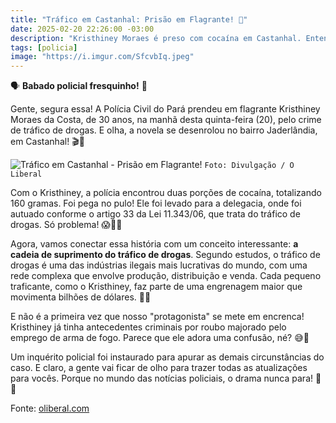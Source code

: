 ```yaml
---
title: "Tráfico em Castanhal: Prisão em Flagrante! 🚨"
date: 2025-02-20 22:26:00 -03:00
description: "Kristhiney Moraes é preso com cocaína em Castanhal. Entenda a operação policial e seus antecedentes criminais! 😱👮‍♂️"
tags: [policia]
image: "https://i.imgur.com/SfcvbIq.jpeg"
---
```


🗣️ **Babado policial fresquinho!** 🚨

Gente, segura essa! A Polícia Civil do Pará prendeu em flagrante Kristhiney Moraes da Costa, de 30 anos, na manhã desta quinta-feira (20), pelo crime de tráfico de drogas. E olha, a novela se desenrolou no bairro Jaderlândia, em Castanhal! 🎬🌿

![Tráfico em Castanhal - Prisão em Flagrante!](https://i.imgur.com/ENptY6R.jpeg)
`Foto: Divulgação / O Liberal`

Com o Kristhiney, a polícia encontrou duas porções de cocaína, totalizando 160 gramas. Foi pega no pulo! Ele foi levado para a delegacia, onde foi autuado conforme o artigo 33 da Lei 11.343/06, que trata do tráfico de drogas. Só problema! 😱👮‍♂️

Agora, vamos conectar essa história com um conceito interessante: **a cadeia de suprimento do tráfico de drogas**. Segundo estudos, o tráfico de drogas é uma das indústrias ilegais mais lucrativas do mundo, com uma rede complexa que envolve produção, distribuição e venda. Cada pequeno traficante, como o Kristhiney, faz parte de uma engrenagem maior que movimenta bilhões de dólares. 💸🌐

E não é a primeira vez que nosso "protagonista" se mete em encrenca! Kristhiney já tinha antecedentes criminais por roubo majorado pelo emprego de arma de fogo. Parece que ele adora uma confusão, né? 😅🔫

Um inquérito policial foi instaurado para apurar as demais circunstâncias do caso. E claro, a gente vai ficar de olho para trazer todas as atualizações para vocês. Porque no mundo das notícias policiais, o drama nunca para! 🦎🔥

Fonte: <a href="https://www.oliberal.com/policia/suspeito-de-trafico-de-drogas-e-preso-em-castanhal-1.921023" target="_blank" rel="noopener noreferrer">oliberal.com</a>
	
